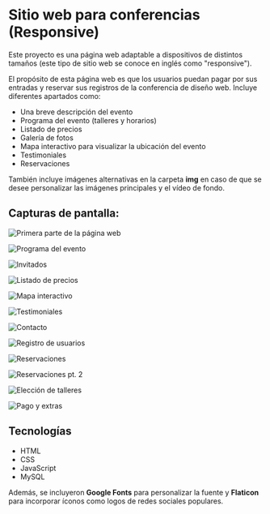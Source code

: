 # Sitio web para conferencias (Responsive)

Este proyecto es una página web adaptable a dispositivos de distintos tamaños (este tipo de sitio web se conoce en inglés como "responsive").

El propósito de esta página web es que los usuarios puedan pagar por sus entradas y reservar sus registros de la conferencia de diseño web. Incluye diferentes apartados como:

- Una breve descripción del evento
- Programa del evento (talleres y horarios)
- Listado de precios
- Galería de fotos
- Mapa interactivo para visualizar la ubicación del evento
- Testimoniales
- Reservaciones

También incluye imágenes alternativas en la carpeta **img** en caso de que se desee personalizar las imágenes principales y el vídeo de fondo.

## Capturas de pantalla:
![Primera parte de la página web](readme/screenshot1.PNG)

![Programa del evento](readme/screenshot2.PNG)

![Invitados](readme/screenshot3PNG)

![Listado de precios](readme/screenshot4.PNG)

![Mapa interactivo](readme/screenshot5.PNG)

![Testimoniales](readme/screenshot6.PNG)

![Contacto](readme/screenshot7.PNG)

![Registro de usuarios](readme/screenshot8.PNG)

![Reservaciones](readme/screenshot9.PNG)

![Reservaciones pt. 2](readme/screenshot9.PNG)

![Elección de talleres](readme/screenshot10.PNG)

![Pago y extras](readme/screenshot11.PNG)

## Tecnologías
- HTML
- CSS
- JavaScript
- MySQL

Además, se incluyeron **Google Fonts** para personalizar la fuente y **Flaticon** para incorporar íconos como logos de redes sociales populares.
